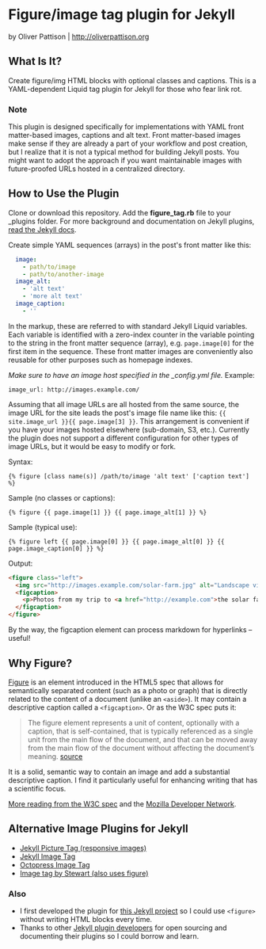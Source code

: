 # Figure/image tag plugin for Jekyll

by Oliver Pattison | http://oliverpattison.org

## What Is It?

Create figure/img HTML blocks with optional classes and captions. This is a YAML-dependent Liquid tag plugin for Jekyll for those who fear link rot.

### Note

This plugin is designed specifically for implementations with YAML front matter-based images, captions and alt text. Front matter-based images make sense if they are already a part of your workflow and post creation, but I realize that it is not a typical method for building Jekyll posts. You might want to adopt the approach if you want maintainable images with future-proofed URLs hosted in a centralized directory.

## How to Use the Plugin

Clone or download this repository. Add the **figure_tag.rb** file to your _plugins folder. For more background and documentation on Jekyll plugins, [read the Jekyll docs](http://jekyllrb.com/docs/plugins/).

Create simple YAML sequences (arrays) in the post's front matter like this:

``` yaml
  image:
    - path/to/image
    - path/to/another-image
  image_alt:
    - 'alt text'
    - 'more alt text'
  image_caption:
    - ''
```

In the markup, these are referred to with standard Jekyll Liquid variables. Each variable is identified with a zero-index counter in the variable pointing to the string in the front matter sequence (array), e.g. `page.image[0]` for the first item in the sequence. These front matter images are conveniently also reusable for other purposes such as homepage indexes.

*Make sure to have an image host specified in the _config.yml file.* Example:

  `image_url: http://images.example.com/`

Assuming that all image URLs are all hosted from the same source, the image URL for the site leads the post's image file name like this: `{{ site.image_url }}{{ page.image[3] }}`. This arrangement is convenient if you have your images hosted elsewhere (sub-domain, S3, etc.). Currently the plugin does not support a different configuration for other types of image URLs, but it would be easy to modify or fork.

Syntax:

`{% figure [class name(s)] /path/to/image 'alt text' ['caption text'] %}`

Sample (no classes or captions):

`{% figure {{ page.image[1] }} {{ page.image_alt[1] }} %}`

Sample (typical use):

`{% figure left {{ page.image[0] }} {{ page.image_alt[0] }} {{ page.image_caption[0] }} %}`

Output:

``` html
<figure class="left">
  <img src="http://images.example.com/solar-farm.jpg" alt="Landscape view of solar farm">
  <figcaption>
    <p>Photos from my trip to <a href="http://example.com">the solar farm</a>.</p>
  </figcaption>
</figure>
```

By the way, the figcaption element can process markdown for hyperlinks – useful!

## Why Figure?

[Figure](http://dev.w3.org/html5/markup/figure.html) is an element introduced in the HTML5 spec that allows for semantically separated content (such as a photo or graph) that is directly related to the content of a document (unlike an `<aside>`). It may contain a descriptive caption called a `<figcaption>`. Or as the W3C spec puts it:

> The figure element represents a unit of content, optionally with a caption, that is self-contained, that is typically referenced as a single unit from the main flow of the document, and that can be moved away from the main flow of the document without affecting the document’s meaning.
[source](http://dev.w3.org/html5/markup/figure.html)

It is a solid, semantic way to contain an image and add a substantial descriptive caption. I find it particularly useful for enhancing writing that has a scientific focus.

[More reading from the W3C spec](http://www.whatwg.org/specs/web-apps/current-work/multipage/grouping-content.html#the-figure-element) and the [Mozilla Developer Network](https://developer.mozilla.org/en-US/docs/Web/HTML/Element/figure).

## Alternative Image Plugins for Jekyll

- [Jekyll Picture Tag (responsive images)](https://github.com/robwierzbowski/jekyll-picture-tag)
- [Jekyll Image Tag](https://github.com/robwierzbowski/jekyll-image-tag)
- [Octopress Image Tag](https://github.com/imathis/octopress/blob/master/plugins/image_tag.rb)
- [Image tag by Stewart (also uses figure)](https://github.com/stewart/blog/blob/master/plugins/image_tag.rb)

### Also

- I first developed the plugin for [this Jekyll project](https://github.com/opattison/jeancflanagan) so I could use `<figure>` without writing HTML blocks every time.
- Thanks to other [Jekyll plugin developers](http://jekyllrb.com/docs/plugins/) for open sourcing and documenting their plugins so I could borrow and learn.